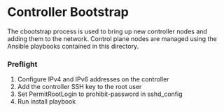# Controller Bootstrap

The cbootstrap process is used to bring up new controller nodes and adding them to the network. Control plane nodes are managed using the Ansible playbooks contained in this directory.

### Preflight
1. Configure IPv4 and IPv6 addresses on the controller
2. Add the controller SSH key to the root user
3. Set PermitRootLogin to prohibit-password in sshd_config
4. Run install playbook
